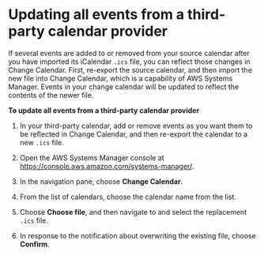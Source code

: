 # Updating all events from a third\-party calendar provider<a name="change-calendar-import-add-remove"></a>

If several events are added to or removed from your source calendar after you have imported its iCalendar `.ics` file, you can reflect those changes in Change Calendar\. First, re\-export the source calendar, and then import the new file into Change Calendar, which is a capability of AWS Systems Manager\. Events in your change calendar will be updated to reflect the contents of the newer file\.

**To update all events from a third\-party calendar provider**

1. In your third\-party calendar, add or remove events as you want them to be reflected in Change Calendar, and then re\-export the calendar to a new `.ics` file\.

1. Open the AWS Systems Manager console at [https://console\.aws\.amazon\.com/systems\-manager/](https://console.aws.amazon.com/systems-manager/)\.

1. In the navigation pane, choose **Change Calendar**\.

1. From the list of calendars, choose the calendar name from the list\.

1. Choose **Choose file**, and then navigate to and select the replacement `.ics` file\.

1. In response to the notification about overwriting the existing file, choose **Confirm**\.